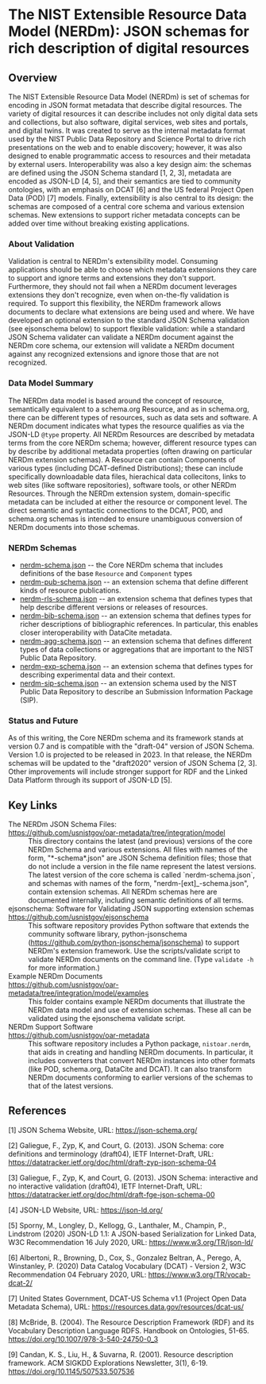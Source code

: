 # The NIST Extensible Resource Data Model (NERDm): JSON schemas for rich description of digital resources

## Overview

The NIST Extensible Resource Data Model (NERDm) is set of schemas for encoding in JSON format metadata
that describe digital resources.  The variety of digital resources it can describe includes not only
digital data sets and collections, but also software, digital services, web sites and portals, and
digital twins.  It was created to serve as the internal metadata format used by the NIST Public Data
Repository and Science Portal to drive rich presentations on the web and to enable discovery; however, it
was also designed to enable programmatic access to resources and their metadata by external users.
Interoperability was also a key design aim: the schemas are defined using the JSON Schema standard [1, 2,
3], metadata are encoded as JSON-LD [4, 5], and their semantics are tied to community ontologies, with an
emphasis on DCAT [6] and the US federal Project Open Data (POD) [7] models.  Finally, extensibility is also
central to its design: the schemas are composed of a central core schema and various extension schemas.
New extensions to support richer metadata concepts can be added over time without breaking existing
applications. 

### About Validation

Validation is central to NERDm's extensibility model.  Consuming applications should be able to choose
which metadata extensions they care to support and ignore terms and extensions they don't support.
Furthermore, they should not fail when a NERDm document leverages extensions they don't recognize, even
when on-the-fly validation is required.  To support this flexibility, the NERDm framework allows
documents to declare what extensions are being used and where.  We have developed an optional extension
to the standard JSON Schema validation (see ejsonschema below) to support flexible validation: while a
standard JSON Schema validater can validate a NERDm document against the NERDm core schema, our extension
will validate a NERDm document against any recognized extensions and ignore those that are not
recognized.

### Data Model Summary

The NERDm data model is based around the concept of resource, semantically equivalent to a schema.org
Resource, and as in schema.org, there can be different types of resources, such as data sets and
software.  A NERDm document indicates what types the resource qualifies as via the JSON-LD `@type`
property.  All NERDm Resources are described by metadata terms from the core NERDm schema; however,
different resource types can by describe by additional metadata properties (often drawing on particular
NERDm extension schemas).  A Resource can contain Components of various types (including
DCAT-defined Distributions); these can include specifically downloadable data files, hierachical data
collecitons, links to web sites (like software repositories), software tools, or other NERDm Resources.
Through the NERDm extension system, domain-specific metadata can be included at either the resource or
component level.  The direct semantic and syntactic connections to the DCAT, POD, and schema.org schemas
is intended to ensure unambiguous conversion of NERDm documents into those schemas.

### NERDm Schemas

  * [nerdm-schema.json](nerdm-schema.json) -- the Core NERDm schema that includes definitions of the
    base `Resource` and `Component` types
  * [nerdm-pub-schema.json](nerdm-pub-schema.json) -- an extension schema that define different kinds 
    of resource publications.
  * [nerdm-rls-schema.json](nerdm-rls-schema.json) -- an extension schema that defines types that help
    describe different versions or releases of resources.
  * [nerdm-bib-schema.json](nerdm-bib-schema.json) -- an extension schema that defines types for richer
    descriptions of bibliographic references.  In particular, this enables closer interoperability
    with DataCite metadata.
  * [nerdm-agg-schema.json](nerdm-agg-schema.json) -- an extension schema that defines different types of
    data collections or aggregations that are important to the NIST Public Data Repository.
  * [nerdm-exp-schema.json](nerdm-exp-schema.json) -- an extension schema that defines types for
    describing experimental data and their context.
  * [nerdm-sip-schema.json](nerdm-sip-schema.json) -- an extension schema used by the NIST Public Data
    Repository to describe an Submission Information Package (SIP).  
    

### Status and Future

As of this writing, the Core NERDm schema and its framework stands at version 0.7 and is compatible with
the "draft-04" version of JSON Schema.  Version 1.0 is projected to be released in 2023.  In that
release, the NERDm schemas will be updated to the "draft2020" version of JSON Schema [2, 3].  Other
improvements will include stronger support for RDF and the Linked Data Platform through its support of
JSON-LD [5]. 

## Key Links

<dl>
  <dt> The NERDm JSON Schema Files: <br/>
       <a href="https://github.com/usnistgov/oar-metadata/tree/integration/model">
       https://github.com/usnistgov/oar-metadata/tree/integration/model</a> </dt>
  <dd> This directory contains the latest (and previous) versions of the core NERDm Schema and various
       extensions. All files with names of the form, "*-schema*.json" are JSON Schema definition files; those
       that do not include a version in the file name represent the latest versions. The latest version of the
       core schema is called `nerdm-schema.json`, and schemas with names of the form,
       "nerdm-[ext]_-schema.json", contain extension schemas. All NERDm schemas here are documented
       internally, including semantic definitions of all terms. </dd>

  <dt> ejsonschema: Software for Validating JSON supporting extension schemas <br/>
       <a href="https://github.com/usnistgov/ejsonschema">
       https://github.com/usnistgov/ejsonschema</a> </dt>
  <dd> This software repository provides Python software that extends the community software library,
       python-jsonschema
       (<a href="https://github.com/python-jsonschema/jsonschema">https://github.com/python-jsonschema/jsonschema</a>)
       to support NERDm's extension framework. Use the scripts/validate script to validate NERDm
       documents on the command line. (Type <code>validate -h</code> for more information.) </dd>

  <dt> Example NERDm Documents <br/>
       <a href="https://github.com/usnistgov/oar-metadata/tree/integration/model/examples">
       https://github.com/usnistgov/oar-metadata/tree/integration/model/examples</a> </dt>
  <dd> This folder contains example NERDm documents that illustrate the NERDm data model and use of
       extension schemas. These all can be validated using the ejsonschema validate script. </dd>

  <dt> NERDm Support Software <br/>
       <a href="https://github.com/usnistgov/oar-metadata">
       https://github.com/usnistgov/oar-metadata</a> </dt>
  <dd> This software repository includes a Python package, <code>nistoar.nerdm</code>, that aids in 
       creating and handling NERDm documents. In particular, it includes converters that convert NERDm 
       instances into other formats (like POD, schema.org, DataCite and DCAT). It can also transform NERDm 
       documents conforming to earlier versions of the schemas to that of the latest versions. </dd>
</dl>

## References

[1] JSON Schema Website, URL: https://json-schema.org/

[2] Galiegue, F., Zyp, K, and Court, G. (2013). JSON Schema: core definitions and terminology (draft04),
IETF Internet-Draft, URL: https://datatracker.ietf.org/doc/html/draft-zyp-json-schema-04

[3] Galiegue, F., Zyp, K, and Court, G. (2013). JSON Schema: interactive and no interactive validation
 (draft04), IETF Internet-Draft, URL: https://datatracker.ietf.org/doc/html/draft-fge-json-schema-00 

[4] JSON-LD Website, URL: https://json-ld.org/

[5] Sporny, M., Longley, D., Kellogg, G., Lanthaler, M., Champin, P., Lindstrom (2020) JSON-LD 1.1: A
 JSON-based Serialization for Linked Data, W3C Recommendation 16 July 2020, URL:
 https://www.w3.org/TR/json-ld/

[6] Albertoni, R., Browning, D., Cox, S., Gonzalez Beltran, A., Perego, A, Winstanley, P. (2020) Data
 Catalog Vocabulary (DCAT) - Version 2, W3C Recommendation 04 February 2020, URL:
 https://www.w3.org/TR/vocab-dcat-2/

[7] United States Government, DCAT-US Schema v1.1 (Project Open Data Metadata Schema), URL:
 https://resources.data.gov/resources/dcat-us/

[8] McBride, B. (2004). The Resource Description Framework (RDF) and its Vocabulary Description Language
 RDFS. Handbook on Ontologies, 51-65. https://doi.org/10.1007/978-3-540-24750-0_3

[9] Candan, K. S., Liu, H., & Suvarna, R. (2001). Resource description framework. ACM SIGKDD Explorations
Newsletter, 3(1), 6-19. https://doi.org/10.1145/507533.507536 
